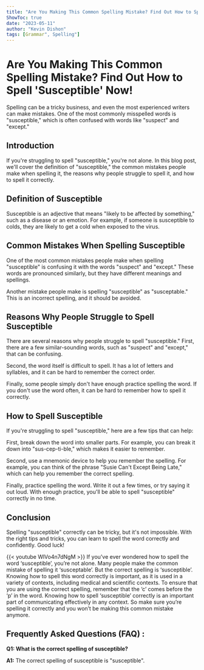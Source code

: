 ```yaml
---
title: "Are You Making This Common Spelling Mistake? Find Out How to Spell 'Susceptible' Now!"
ShowToc: true 
date: "2023-05-11"
author: "Kevin Dishon" 
tags: [Grammar", Spelling"]
---
```

# Are You Making This Common Spelling Mistake? Find Out How to Spell 'Susceptible' Now!

Spelling can be a tricky business, and even the most experienced writers can make mistakes. One of the most commonly misspelled words is "susceptible," which is often confused with words like "suspect" and "except." 

## Introduction

If you're struggling to spell "susceptible," you're not alone. In this blog post, we'll cover the definition of "susceptible," the common mistakes people make when spelling it, the reasons why people struggle to spell it, and how to spell it correctly. 

## Definition of Susceptible

Susceptible is an adjective that means "likely to be affected by something," such as a disease or an emotion. For example, if someone is susceptible to colds, they are likely to get a cold when exposed to the virus. 

## Common Mistakes When Spelling Susceptible

One of the most common mistakes people make when spelling "susceptible" is confusing it with the words "suspect" and "except." These words are pronounced similarly, but they have different meanings and spellings. 

Another mistake people make is spelling "susceptible" as "susceptable." This is an incorrect spelling, and it should be avoided. 

## Reasons Why People Struggle to Spell Susceptible

There are several reasons why people struggle to spell "susceptible." First, there are a few similar-sounding words, such as "suspect" and "except," that can be confusing. 

Second, the word itself is difficult to spell. It has a lot of letters and syllables, and it can be hard to remember the correct order. 

Finally, some people simply don't have enough practice spelling the word. If you don't use the word often, it can be hard to remember how to spell it correctly. 

## How to Spell Susceptible

If you're struggling to spell "susceptible," here are a few tips that can help: 

First, break down the word into smaller parts. For example, you can break it down into "sus-cep-ti-ble," which makes it easier to remember. 

Second, use a mnemonic device to help you remember the spelling. For example, you can think of the phrase "Susie Can't Except Being Late," which can help you remember the correct spelling. 

Finally, practice spelling the word. Write it out a few times, or try saying it out loud. With enough practice, you'll be able to spell "susceptible" correctly in no time. 

## Conclusion

Spelling "susceptible" correctly can be tricky, but it's not impossible. With the right tips and tricks, you can learn to spell the word correctly and confidently. Good luck!

{{< youtube WlVo4n7dNgM >}} 
If you’ve ever wondered how to spell the word ‘susceptible’, you’re not alone. Many people make the common mistake of spelling it ‘susceptable’. But the correct spelling is ‘susceptible’. Knowing how to spell this word correctly is important, as it is used in a variety of contexts, including medical and scientific contexts. To ensure that you are using the correct spelling, remember that the ‘c’ comes before the ‘p’ in the word. Knowing how to spell ‘susceptible’ correctly is an important part of communicating effectively in any context. So make sure you’re spelling it correctly and you won’t be making this common mistake anymore.

## Frequently Asked Questions (FAQ) :
**Q1: What is the correct spelling of susceptible?**

**A1:** The correct spelling of susceptible is "susceptible".





